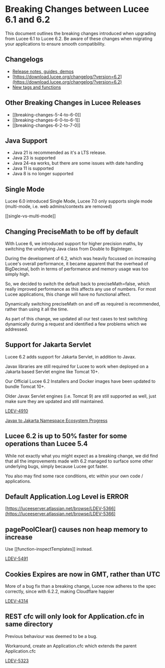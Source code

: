 <!--
{
  "title": "Breaking Changes Between Lucee 6.1 and 6.2",
  "id": "breaking-changes-6-1-to-6-2",
  "categories": ["breaking changes", "migration","compat"],
  "description": "A guide to breaking changes introduced in Lucee between version 6.1 and 6.2",
  "keywords": ["breaking changes", "Lucee 6.1", "Lucee 6.2", "migration", "upgrade"],
  "related": [
    "mathematical-precision"
  ]
}
-->

# Breaking Changes between Lucee 6.1 and 6.2

This document outlines the breaking changes introduced when upgrading from Lucee 6.1 to Lucee 6.2. Be aware of these changes when migrating your applications to ensure smooth compatibility.

## Changelogs

- [Release notes, guides, demos](https://dev.lucee.org/tag/lucee-62)
- [https://download.lucee.org/changelog/?version=6.2](https://download.lucee.org/changelog/?version=6.2)
- [New tags and functions](https://docs.lucee.org/reference/changelog.html)

## Other Breaking Changes in Lucee Releases

- [[breaking-changes-5-4-to-6-0]]
- [[breaking-changes-6-0-to-6-1]]
- [[breaking-changes-6-2-to-7-0]]

## Java Support

- Java 21 is recommended as it's a LTS release.
- Java 23 is supported
- Java 24-ea works, but there are some issues with date handling
- Java 11 is supported
- Java 8 is no longer supported

## Single Mode

Lucee 6.0 introduced Single Mode, Lucee 7.0 only supports single mode (multi-mode, i.e. web admins/contexts are removed)

[[single-vs-multi-mode]]

## Changing PreciseMath to be off by default

With Lucee 6, we introduced support for higher precision maths, by switching the underlying Java class from Double to BigInteger.

During the development of 6.2, which was heavily focussed on increasing Lucee's overall performance, it became apparent that the overhead of BigDecimal, both in terms of performance and memory usage was too simply high.

So, we decided to switch the default back to preciseMath=false, which really improved performance as this affects any use of numbers. For most Lucee applications, this change will have no functional affect.

Dynamically switching preciseMath on and off as required is recommended, rather than using it all the time.

As part of this change, we updated all our test cases to test switching dynamically during a request and identified a few problems which we addressed.

## Support for Jakarta Servlet

Lucee 6.2 adds support for Jakarta Servlet, in addition to Javax.

Javax libraries are still required for Lucee to work when deployed on a Jakarta based Servlet engine like Tomcat 10+.

Our Official Lucee 6.2 Installers and Docker images have been updated to bundle Tomcat 10+.

Older Javax Servlet engines (i.e. Tomcat 9) are still supported as well, just make sure they are updated and still maintained.

[LDEV-4910](https://luceeserver.atlassian.net/browse/LDEV-4910)

[Javax to Jakarta Namespace Ecosystem Progress](https://jakarta.ee/blogs/javax-jakartaee-namespace-ecosystem-progress/)

## Lucee 6.2 is up to 50% faster for some operations than Lucee 5.4

While not exactly what you might expect as a breaking change, we did find that all the improvements made with 6.2 managed to surface some other underlying bugs, simply because Lucee got faster.

You also may find some race conditions, etc within your own code / applications.

## Default Application.Log Level is ERROR

[https://luceeserver.atlassian.net/browse/LDEV-5366](https://luceeserver.atlassian.net/browse/LDEV-5366)

## pagePoolClear() causes non heap memory to increase

Use [[function-inspectTemplates]] instead.

[LDEV-5491](https://luceeserver.atlassian.net/browse/LDEV-5491)

## Cookies Expires are now in GMT, rather than UTC

More of a bug fix than a breaking change, Lucee now adheres to the spec correctly, since with 6.2.2, making Cloudflare happier

[LDEV-4314](https://luceeserver.atlassian.net/browse/LDEV-4314)

## REST cfc will only look for Application.cfc in same directory

Previous behaviour was deemed to be a bug.

Workaround, create an Application.cfc which extends the parent Application.cfc

[LDEV-5323](https://luceeserver.atlassian.net/browse/LDEV-5323)